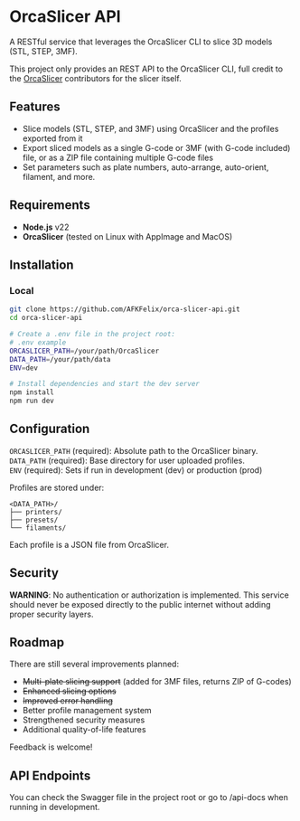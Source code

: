 # OrcaSlicer API

A RESTful service that leverages the OrcaSlicer CLI to slice 3D models (STL, STEP, 3MF).

This project only provides an REST API to the OrcaSlicer CLI, full credit to the [OrcaSlicer](https://github.com/SoftFever/OrcaSlicer) contributors for the slicer itself.

## Features

- Slice models (STL, STEP, and 3MF) using OrcaSlicer and the profiles exported from it
- Export sliced models as a single G-code or 3MF (with G-code included) file, or as a ZIP file containing multiple G-code files
- Set parameters such as plate numbers, auto-arrange, auto-orient, filament, and more.

## Requirements 

- **Node.js** v22
- **OrcaSlicer** (tested on Linux with AppImage and MacOS)

## Installation

### Local

```bash
git clone https://github.com/AFKFelix/orca-slicer-api.git
cd orca-slicer-api

# Create a .env file in the project root:
# .env example
ORCASLICER_PATH=/your/path/OrcaSlicer
DATA_PATH=/your/path/data
ENV=dev

# Install dependencies and start the dev server
npm install
npm run dev
```

## Configuration

`ORCASLICER_PATH` (required): Absolute path to the OrcaSlicer binary.\
`DATA_PATH` (required): Base directory for user uploaded profiles.\
`ENV` (required): Sets if run in development (dev) or production (prod)

Profiles are stored under:

```
<DATA_PATH>/
├── printers/
├── presets/
└── filaments/
```

Each profile is a JSON file from OrcaSlicer.

## Security

**WARNING**: No authentication or authorization is implemented. This service should never be exposed directly to the public internet without adding proper security layers.

## Roadmap

There are still several improvements planned:

- ~~Multi-plate slicing support~~ (added for 3MF files, returns ZIP of G-codes)
- ~~Enhanced slicing options~~
- ~~Improved error handling~~
- Better profile management system
- Strengthened security measures
- Additional quality-of-life features

Feedback is welcome!

## API Endpoints

You can check the Swagger file in the project root or go to /api-docs when running in development.
